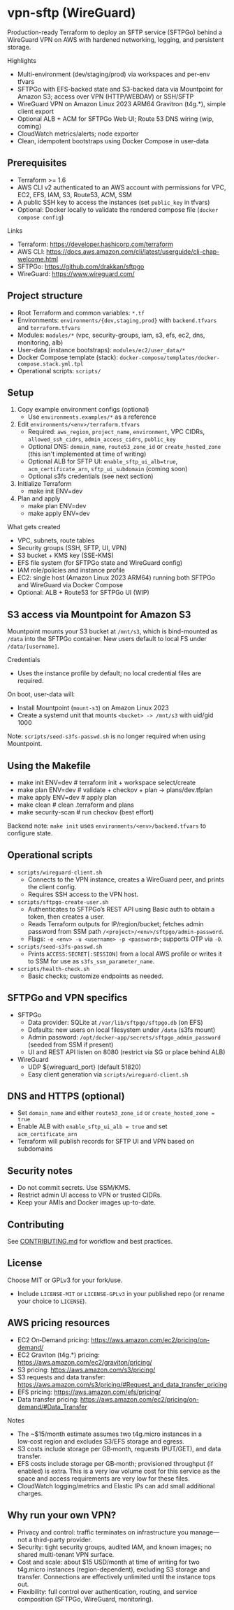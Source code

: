 # vpn-sftp (WireGuard)

Production-ready Terraform to deploy an SFTP service (SFTPGo) behind a WireGuard VPN on AWS with hardened networking, logging, and persistent storage.

Highlights
- Multi-environment (dev/staging/prod) via workspaces and per-env tfvars
- SFTPGo with EFS-backed state and S3-backed data via Mountpoint for Amazon S3; access over VPN (HTTP/WEBDAV) or SSH/SFTP
- WireGuard VPN on Amazon Linux 2023 ARM64 Gravitron (t4g.*), simple client export
- Optional ALB + ACM for SFTPGo Web UI; Route 53 DNS wiring (wip, coming)
- CloudWatch metrics/alerts; node exporter
- Clean, idempotent bootstraps using Docker Compose in user-data

## Prerequisites
- Terraform >= 1.6
- AWS CLI v2 authenticated to an AWS account with permissions for VPC, EC2, EFS, IAM, S3, Route53, ACM, SSM
- A public SSH key to access the instances (set `public_key` in tfvars)
- Optional: Docker locally to validate the rendered compose file (`docker compose config`)

Links
- Terraform: https://developer.hashicorp.com/terraform
- AWS CLI: https://docs.aws.amazon.com/cli/latest/userguide/cli-chap-welcome.html
- SFTPGo: https://github.com/drakkan/sftpgo
- WireGuard: https://www.wireguard.com/

## Project structure
- Root Terraform and common variables: `*.tf`
- Environments: `environments/{dev,staging,prod}` with `backend.tfvars` and `terraform.tfvars`
- Modules: `modules/*` (vpc, security-groups, iam, s3, efs, ec2, dns, monitoring, alb)
- User-data (instance bootstraps): `modules/ec2/user_data/*`
- Docker Compose template (stack): `docker-compose/templates/docker-compose.stack.yml.tpl`
- Operational scripts: `scripts/`

## Setup
1) Copy example environment configs (optional)
   - Use `environments.examples/*` as a reference
2) Edit `environments/<env>/terraform.tfvars`
   - Required: `aws_region`, `project_name`, `environment`, VPC CIDRs, `allowed_ssh_cidrs`, `admin_access_cidrs`, `public_key`
   - Optional DNS: `domain_name`, `route53_zone_id` or `create_hosted_zone` (this isn't implemented at time of writing)
   - Optional ALB for SFTP UI: `enable_sftp_ui_alb=true`, `acm_certificate_arn`, `sftp_ui_subdomain` (coming soon)
   - Optional s3fs credentials (see next section)
3) Initialize Terraform
   - make init ENV=dev
4) Plan and apply
   - make plan ENV=dev
   - make apply ENV=dev

What gets created
- VPC, subnets, route tables
- Security groups (SSH, SFTP, UI, VPN)
- S3 bucket + KMS key (SSE-KMS)
- EFS file system (for SFTPGo state and WireGuard config)
- IAM role/policies and instance profile
- EC2: single host (Amazon Linux 2023 ARM64) running both SFTPGo and WireGuard via Docker Compose
- Optional: ALB + Route53 for SFTPGo UI (WIP)

## S3 access via Mountpoint for Amazon S3
Mountpoint mounts your S3 bucket at `/mnt/s3`, which is bind-mounted as `/data` into the SFTPGo container. New users default to local FS under `/data/[username]`.

Credentials
- Uses the instance profile by default; no local credential files are required.

On boot, user-data will:
- Install Mountpoint (`mount-s3`) on Amazon Linux 2023
- Create a systemd unit that mounts `<bucket> -> /mnt/s3` with uid/gid 1000

Note: `scripts/seed-s3fs-passwd.sh` is no longer required when using Mountpoint.

## Using the Makefile
- make init ENV=dev       # terraform init + workspace select/create
- make plan ENV=dev       # validate + checkov + plan -> plans/dev.tfplan
- make apply ENV=dev      # apply plan
- make clean              # clean .terraform and plans
- make security-scan      # run checkov (best effort)

Backend note: `make init` uses `environments/<env>/backend.tfvars` to configure state.

## Operational scripts
- `scripts/wireguard-client.sh`
  - Connects to the VPN instance, creates a WireGuard peer, and prints the client config.
  - Requires SSH access to the VPN host.
- `scripts/sftpgo-create-user.sh`
  - Authenticates to SFTPGo’s REST API using Basic auth to obtain a token, then creates a user.
  - Reads Terraform outputs for IP/region/bucket; fetches admin password from SSM path `/<project>/<env>/sftpgo/admin-password`.
  - Flags: `-e <env> -u <username> -p <password>`; supports OTP via `-O`.
- `scripts/seed-s3fs-passwd.sh`
  - Prints `ACCESS:SECRET[:SESSION]` from a local AWS profile or writes it to SSM for use as `s3fs_ssm_parameter_name`.
- `scripts/health-check.sh`
  - Basic checks; customize endpoints as needed.

## SFTPGo and VPN specifics
- SFTPGo
  - Data provider: SQLite at `/var/lib/sftpgo/sftpgo.db` (on EFS)
  - Defaults: new users on local filesystem under `/data` (s3fs mount)
  - Admin password: `/opt/docker-app/secrets/sftpgo_admin_password` (seeded from SSM if present)
  - UI and REST API listen on 8080 (restrict via SG or place behind ALB)
- WireGuard
  - UDP ${wireguard_port} (default 51820)
  - Easy client generation via `scripts/wireguard-client.sh`

## DNS and HTTPS (optional)
- Set `domain_name` and either `route53_zone_id` or `create_hosted_zone = true`
- Enable ALB with `enable_sftp_ui_alb = true` and set `acm_certificate_arn`
- Terraform will publish records for SFTP UI and VPN based on subdomains

## Security notes
- Do not commit secrets. Use SSM/KMS.
- Restrict admin UI access to VPN or trusted CIDRs.
- Keep your AMIs and Docker images up-to-date.

## Contributing
See [CONTRIBUTING.md](CONTRIBUTING.md) for workflow and best practices.

## License
Choose MIT or GPLv3 for your fork/use.
- Include `LICENSE-MIT` or `LICENSE-GPLv3` in your published repo (or rename your choice to `LICENSE`).

## AWS pricing resources
- EC2 On‑Demand pricing: https://aws.amazon.com/ec2/pricing/on-demand/
- EC2 Graviton (t4g.*) pricing: https://aws.amazon.com/ec2/graviton/pricing/
- S3 pricing: https://aws.amazon.com/s3/pricing/
- S3 requests and data transfer: https://aws.amazon.com/s3/pricing/#Request_and_data_transfer_pricing
- EFS pricing: https://aws.amazon.com/efs/pricing/
- Data transfer pricing: https://aws.amazon.com/ec2/pricing/on-demand/#Data_Transfer

Notes
- The ~$15/month estimate assumes two t4g.micro instances in a low‑cost region and excludes S3/EFS storage and egress.
- S3 costs include storage per GB‑month, requests (PUT/GET), and data transfer.
- EFS costs include storage per GB‑month; provisioned throughput (if enabled) is extra. This is a very low volume cost for this service as the space and access requirements are very low for these files.
- CloudWatch logging/metrics and Elastic IPs can add small additional charges.

## Why run your own VPN?
- Privacy and control: traffic terminates on infrastructure you manage—not a third-party provider.
- Security: tight security groups, audited IAM, and known images; no shared multi-tenant VPN surface.
- Cost and scale: about $15 USD/month at time of writing for two t4g.micro instances (region-dependent), excluding S3 storage and transfer. Connections are effectively unlimited until the instance tops out.
- Flexibility: full control over authentication, routing, and service composition (SFTPGo, WireGuard, monitoring).
